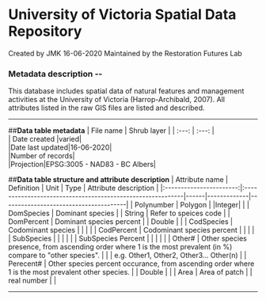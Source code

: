 # University of Victoria Spatial Data Repository

Created by JMK 16-06-2020
Maintained by the Restoration Futures Lab

### Metadata description --

This database includes spatial data of natural features and management activities at the University of Victoria (Harrop-Archibald, 2007). All attributes listed in the raw GIS files are listed and described. 

*** 

##<b>Data table metadata</b>
| File name | Shrub layer |	
| :---: | :---: |						
| Date created |varied|							
|Date last updated|16-06-2020|						
|Number of records|			
|Projection|EPSG:3005 - NAD83 - BC Albers|		

##<b>Data table structure and attribute description</b>
| Attribute   name      | Definition                                                                                                         | Unit | Type        | Attribute description                 |
|:-----------------------:|:-----------------------------------------------------------|------|-------------|---------------------------------------|
| Polynumber | Polygon | |Integer| |
| DomSpecies | Dominant species                                                                                                   |      | String      | Refer to speices code                 |
| DomPercent            | Dominant species percent                                                                                           |      | Double      |                                       |
| CodSpecies            | Codominant species                                                                                                 |      |             |                                       |
| CodPercent            | Codominant species percent                                                                                         |      |             |                                       |
| SubSpecies            |                                                                                                                    |      |             |                                       |
| SubSpecies   Percent  |                                                                                                                    |      |             |                                       |
| Other#                | Other species presence, from   ascending order where 1 is the most prevalent (in %) compare to "other   species".  |      |             | e.g. Other1, Other2, Other3… Other(n) |
| Perecent#             | Other species percent occurance,   from ascending order where 1 is the most prevalent other species.               |      | Double      |                                       |
| Area                  | Area of patch                                                                                                      |      | real number |                                       |
***